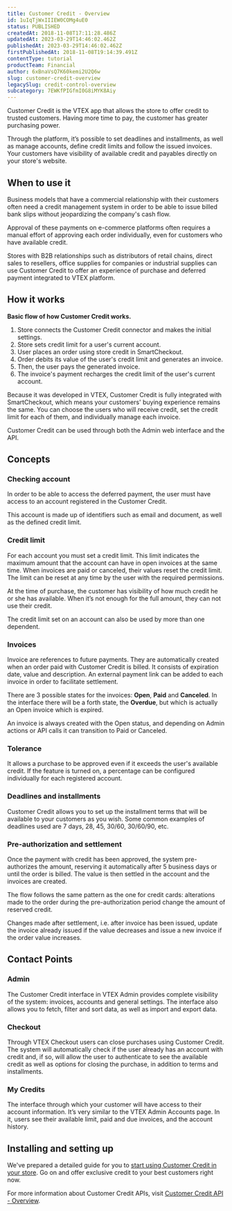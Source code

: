 ```yaml
---
title: Customer Credit - Overview
id: 1uIqTjWxIIIEW0COMg4uE0
status: PUBLISHED
createdAt: 2018-11-08T17:11:28.486Z
updatedAt: 2023-03-29T14:46:02.462Z
publishedAt: 2023-03-29T14:46:02.462Z
firstPublishedAt: 2018-11-08T19:14:39.491Z
contentType: tutorial
productTeam: Financial
author: 6xBnaVsQ7K60kemi2U2Q6w
slug: customer-credit-overview
legacySlug: credit-control-overview
subcategory: 7EWKfPIGfmI0G8iMYK8Aiy
---
```



Customer Credit is the VTEX app that allows the store to offer credit to trusted customers. Having more time to pay, the customer has greater purchasing power.

Through the platform, it’s possible to set deadlines and installments, as well as manage accounts, define credit limits and follow the issued invoices. Your customers have visibility of available credit and payables directly on your store's website.

## When to use it

Business models that have a commercial relationship with their customers often need a credit management system in order to be able to issue billed bank slips without jeopardizing the company's cash flow.

Approval of these payments on e-commerce platforms often requires a manual effort of approving each order individually, even for customers who have available credit.

Stores with B2B relationships such as distributors of retail chains, direct sales to resellers, office supplies for companies or industrial supplies can use Customer Credit to offer an experience of purchase and deferred payment integrated to VTEX platform.

## How it works

**Basic flow of how Customer Credit works.**

1. Store connects the Customer Credit connector and makes the initial settings.
2. Store sets credit limit for a user's current account.
3. User places an order using store credit in SmartCheckout.
4. Order debits its value of the user's credit limit and generates an invoice.
5. Then, the user pays the generated invoice.  
6. The invoice's payment recharges the credit limit of the user's current account.

Because it was developed in VTEX, Customer Credit is fully integrated with SmartCheckout, which means your customers' buying experience remains the same.
You can choose the users who will receive credit, set the credit limit for each of them, and individually manage each invoice.

Customer Credit can be used through both the Admin web interface and the API. 

## Concepts

### Checking account

In order to be able to access the deferred payment, the user must have access to an account registered in the Customer Credit. 

This account is made up of identifiers such as email and document, as well as the defined credit limit.

### Credit limit

For each account you must set a credit limit. This limit indicates the maximum amount that the account can have in open invoices at the same time. 
When invoices are paid or canceled, their values reset the credit limit. The limit can be reset at any time by the user with the required permissions.

At the time of purchase, the customer has visibility of how much credit he or she has available. When it’s not enough for the full amount, they can not use their credit.

The credit limit set on an account can also be used by more than one dependent.

### Invoices

Invoice are references to future payments. They are automatically created when an order paid with Customer Credit is billed. It consists of expiration date, value and description. An external payment link can be added to each invoice in order to facilitate settlement.

There are 3 possible states for the invoices: **Open**, **Paid** and **Canceled**. In the interface there will be a forth state, the **Overdue**, but which is actually an Open invoice which is expired.

An invoice is always created with the Open status, and depending on Admin actions or API calls it can transition to Paid or Canceled.

### Tolerance

It allows a purchase to be approved even if it exceeds the user's available credit. 
If the feature is turned on, a percentage can be configured individually for each registered account.

### Deadlines and installments

Customer Credit allows you to set up the installment terms that will be available to your customers as you wish. Some common examples of deadlines used are 7 days, 28, 45, 30/60, 30/60/90, etc.

### Pre-authorization and settlement

Once the payment with credit has been approved, the system pre-authorizes the amount, reserving it automatically after 5 business days or until the order is billed. The value is then settled in the account and the invoices are created.

The flow follows the same pattern as the one for credit cards: alterations made to the order during the pre-authorization period change the amount of reserved credit. 

Changes made after settlement, i.e. after invoice has been issued, update the invoice already issued if the value decreases and issue a new invoice if the order value increases.

## Contact Points

### Admin

The Customer Credit interface in VTEX Admin provides complete visibility of the system: invoices, accounts and general settings. 
The interface also allows you to fetch, filter and sort data, as well as import and export data.

### Checkout

Through VTEX Checkout users can close purchases using Customer Credit. The system will automatically check if the user already has an account with credit and, if so, will allow the user to authenticate to see the available credit as well as options for closing the purchase, in addition to terms and installments.

### My Credits

The interface through which your customer will have access to their account information. 
It’s very similar to the VTEX Admin Accounts page. In it, users see their available limit, paid and due invoices, and the account history.

## Installing and setting up
We've prepared a detailed guide for you to [start using Customer Credit in your store](/en/tracks/customer-credit-getting-started).  Go on and offer exclusive credit to your best customers right now.

For more information about Customer Credit APIs, visit [Customer Credit API - Overview](https://developers.vtex.com/docs/api-reference/customer-credit-api).
